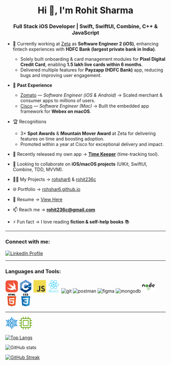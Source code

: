 <h1 align="center">Hi 👋, I'm Rohit Sharma</h1>
<h3 align="center">Full Stack iOS Developer | Swift, SwiftUI, Combine, C++ & JavaScript</h3>

- 🔭 Currently working at [Zeta](https://www.zeta.tech/in/) as **Software Engineer 2 (iOS)**, enhancing fintech experiences with **HDFC Bank (largest private bank in India)**.  
  - Solely built onboarding & card management modules for **Pixel Digital Credit Card**, enabling **1.5 lakh live cards within 6 months**.  
  - Delivered multiple features for **Payzapp (HDFC Bank)** app, reducing bugs and improving user engagement.  

- 💼 **Past Experience**  
  - [Zomato](https://www.zomato.com) — *Software Engineer (iOS & Android)* → Scaled merchant & consumer apps to millions of users.  
  - [Cisco](https://www.cisco.com) — *Software Engineer (Mac)* → Built the embedded app framework for **Webex on macOS**.  

- 🏆 Recognitions  
  - 3× **Spot Awards** & **Mountain Mover Award** at Zeta for delivering features on time and boosting adoption.  
  - Promoted within a year at Cisco for exceptional delivery and impact.  

- 📱 Recently released my own app → [**Time Keeper**](https://apps.apple.com/in/app/time-time-keeper/id1671096673?platform=iphone) (time-tracking tool).  

- 👯 Looking to collaborate on **iOS/macOS projects** (UIKit, SwiftUI, Combine, TDD, MVVM).  

- 👨‍💻 My Projects → [rohshar6](https://github.com/rohshar6) & [rohit236c](https://github.com/rohit236c)  
- 🌐 Portfolio → [rohshar6.github.io](https://rohshar6.github.io/)  
- 📄 Resume → [View Here](https://drive.google.com/file/d/103YXlussVLy99VZMqfq1boUVIPvqLRbX/view)  
- 📫 Reach me → **rohit236c@gmail.com**  

- ⚡ Fun fact → I love reading **fiction & self-help books** 📚  

---

<h3 align="left">Connect with me:</h3>
<p align="left">
<a href="https://www.linkedin.com/in/rohit-sharma-7ab904187/" target="blank"><img align="center" src="https://raw.githubusercontent.com/rahuldkjain/github-profile-readme-generator/master/src/images/icons/Social/linked-in-alt.svg" alt="LinkedIn Profile" height="30" width="40" /></a>
</p>

---

<h3 align="left">Languages and Tools:</h3>
<p align="left">
  <img src="https://raw.githubusercontent.com/devicons/devicon/master/icons/swift/swift-original.svg" alt="swift" width="40" height="40"/> 
  <img src="https://raw.githubusercontent.com/devicons/devicon/master/icons/cplusplus/cplusplus-original.svg" alt="cplusplus" width="40" height="40"/> 
  <img src="https://raw.githubusercontent.com/devicons/devicon/master/icons/javascript/javascript-original.svg" alt="javascript" width="40" height="40"/> 
  <img src="https://raw.githubusercontent.com/devicons/devicon/master/icons/react/react-original-wordmark.svg" alt="react" width="40" height="40"/> 
  <img src="https://www.vectorlogo.zone/logos/git-scm/git-scm-icon.svg" alt="git" width="40" height="40"/> 
  <img src="https://www.vectorlogo.zone/logos/getpostman/getpostman-icon.svg" alt="postman" width="40" height="40"/> 
  <img src="https://www.vectorlogo.zone/logos/figma/figma-icon.svg" alt="figma" width="40" height="40"/> 
  <img src="https://www.vectorlogo.zone/logos/mongodb/mongodb-icon.svg" alt="mongodb" width="40" height="40"/> 
  <img src="https://raw.githubusercontent.com/devicons/devicon/master/icons/nodejs/nodejs-original-wordmark.svg" alt="nodejs" width="40" height="40"/> 
  <img src="https://raw.githubusercontent.com/devicons/devicon/master/icons/html5/html5-original-wordmark.svg" alt="html5" width="40" height="40"/> 
  <img src="https://raw.githubusercontent.com/devicons/devicon/master/icons/css3/css3-original-wordmark.svg" alt="css3" width="40" height="40"/> 
</p>

---

<a href='https://archiveprogram.github.com/'><img src='https://raw.githubusercontent.com/acervenky/animated-github-badges/master/assets/acbadge.gif' width='40' height='40'></a> 
<a href='https://docs.github.com/en/developers'><img src='https://raw.githubusercontent.com/acervenky/animated-github-badges/master/assets/devbadge.gif' width='40' height='40'></a> 

[![Top Langs](https://github-readme-stats-rohshar6-jfzrtr4i0-rohshar6.vercel.app/api/top-langs/?username=rohshar6)](https://github.com/anuraghazra/github-readme-stats)

![GitHub stats](https://github-readme-stats-rohshar6-jfzrtr4i0-rohshar6.vercel.app/api?username=rohshar6&show_icons=true&&count_private=true)  

[![GitHub Streak](https://streak-stats.demolab.com?user=rohshar6&hide_border=true&background=FFFFFF&border=000000)](https://git.io/streak-stats)
